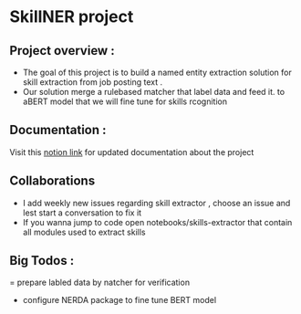 # SkillNER project 




## Project overview : 
- The goal of this project is to build a named entity extraction solution for skill extraction from job posting text .
- Our solution merge a rulebased matcher that label data and feed it. to aBERT model that we will fine tune for skills rcognition

## Documentation : 
Visit this [notion link](https://sudsy-dill-008.notion.site/f6596c10b49545d5a740e0ecc21a5a46?v=801ba1af94a0484d8af732347c211fb0) for updated documentation about the project 

## Collaborations 
- I add weekly new issues regarding skill extractor , choose an issue and lest start a conversation to fix it 
- If you wanna jump to code open notebooks/skills-extractor that contain all modules used to extract skills 
## Big Todos :
= prepare labled data by natcher for verification 
- configure NERDA package to fine tune BERT model
